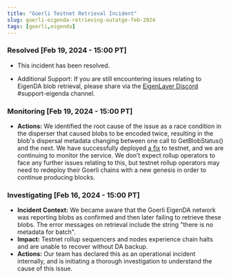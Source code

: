 ```yaml
---
title: "Goerli Testnet Retrieval Incident"
slug: goerli-eigenda-retrieving-outatge-feb-2024
tags: [goerli,eigenda]
---
```


### Resolved [Feb 19, 2024 - 15:00 PT]

- This incident has been resolved.

- Additional Support: If you are still encountering issues relating to EigenDA blob retrieval, please share via the [EigenLayer Discord](https://discord.gg/eigenlayer) #support-eigenda channel.

### Monitoring [Feb 19, 2024 - 15:00 PT]

- **Actions:** We identified the root cause of the issue as a race condition in the disperser that caused blobs to be encoded twice, resulting in the blob's dispersal metadata changing between one call to GetBlobStatus() and the next. We have successfully deployed [a fix](https://github.com/Layr-Labs/eigenda/pull/262) to testnet, and we are continuing to monitor the service. We don’t expect rollup operators to face any further issues relating to this, but testnet rollup operators may need to redeploy their Goerli chains with a new genesis in order to continue producing blocks.

### Investigating [Feb 16, 2024 - 15:00 PT]

- **Incident Context:** We became aware that the Goerli EigenDA network was reporting blobs as confirmed and then later failing to retrieve these blobs. The error messages on retrieval include the string "there is no metadata for batch".
- **Impact:** Testnet rollup sequencers and nodes experience chain halts and are unable to recover without DA backup.
- **Actions:** Our team has declared this as an operational incident internally, and is initiating a thorough investigation to understand the cause of this issue.
